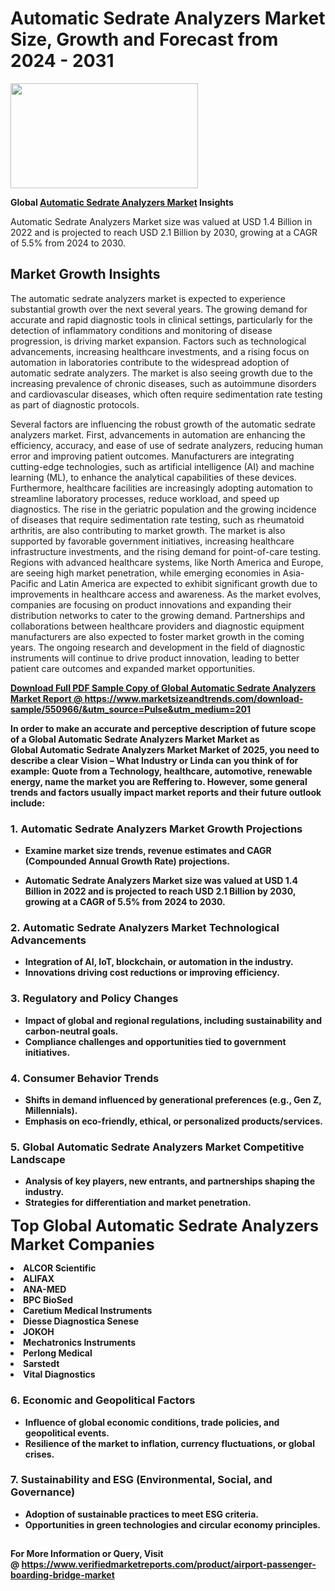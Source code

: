 <H1>Automatic Sedrate Analyzers Market Size, Growth and Forecast from 2024 - 2031</H1><img class="aligncenter size-medium wp-image-584254" src="https://thirdeyenews.in/wp-content/uploads/2024/09/Global-Market-Research-300x168.jpeg" alt="" width="300" height="168" /><p><strong>Global&nbsp;<a href="https://www.marketsizeandtrends.com/download-sample/550966/&amp;utm_source=Pulse&amp;utm_medium=201">Automatic Sedrate Analyzers Market</a> Insights</strong></p><p>Automatic Sedrate Analyzers Market size was valued at USD 1.4 Billion in 2022 and is projected to reach USD 2.1 Billion by 2030, growing at a CAGR of 5.5% from 2024 to 2030.</p><p><h2>Market Growth Insights</h2> <p>The automatic sedrate analyzers market is expected to experience substantial growth over the next several years. The growing demand for accurate and rapid diagnostic tools in clinical settings, particularly for the detection of inflammatory conditions and monitoring of disease progression, is driving market expansion. Factors such as technological advancements, increasing healthcare investments, and a rising focus on automation in laboratories contribute to the widespread adoption of automatic sedrate analyzers. The market is also seeing growth due to the increasing prevalence of chronic diseases, such as autoimmune disorders and cardiovascular diseases, which often require sedimentation rate testing as part of diagnostic protocols.</p> <p><strong><a href="#"></a></strong></p> <p>Several factors are influencing the robust growth of the automatic sedrate analyzers market. First, advancements in automation are enhancing the efficiency, accuracy, and ease of use of sedrate analyzers, reducing human error and improving patient outcomes. Manufacturers are integrating cutting-edge technologies, such as artificial intelligence (AI) and machine learning (ML), to enhance the analytical capabilities of these devices. Furthermore, healthcare facilities are increasingly adopting automation to streamline laboratory processes, reduce workload, and speed up diagnostics. The rise in the geriatric population and the growing incidence of diseases that require sedimentation rate testing, such as rheumatoid arthritis, are also contributing to market growth. The market is also supported by favorable government initiatives, increasing healthcare infrastructure investments, and the rising demand for point-of-care testing. Regions with advanced healthcare systems, like North America and Europe, are seeing high market penetration, while emerging economies in Asia-Pacific and Latin America are expected to exhibit significant growth due to improvements in healthcare access and awareness. As the market evolves, companies are focusing on product innovations and expanding their distribution networks to cater to the growing demand. Partnerships and collaborations between healthcare providers and diagnostic equipment manufacturers are also expected to foster market growth in the coming years. The ongoing research and development in the field of diagnostic instruments will continue to drive product innovation, leading to better patient care outcomes and expanded market opportunities.</p> <p><strong><a href="#"></p><p><span class=""><strong>Download Full PDF Sample Copy of Global Automatic Sedrate Analyzers Market Report</strong> @ <a href="https://www.marketsizeandtrends.com/download-sample/550966/&amp;utm_source=Pulse&amp;utm_medium=201" target="_blank">https://www.marketsizeandtrends.com/download-sample/550966/&amp;utm_source=Pulse&amp;utm_medium=201</a></span></p><p>In order to make an accurate and perceptive description of future scope of a Global&nbsp;Automatic Sedrate Analyzers Market Market as Global&nbsp;Automatic Sedrate Analyzers Market Market of 2025, you need to describe a clear Vision &ndash; What Industry or Linda can you think of for example: Quote from a Technology, healthcare, automotive, renewable energy, name the market you are Reffering to. However, some general trends and factors usually impact market reports and their future outlook include:</p><h3>1.&nbsp;<strong>Automatic Sedrate Analyzers Market Growth Projections</strong></h3><ul><li>Examine market size trends, revenue estimates and CAGR (Compounded Annual Growth Rate) projections.</li><li><p>Automatic Sedrate Analyzers Market size was valued at USD 1.4 Billion in 2022 and is projected to reach USD 2.1 Billion by 2030, growing at a CAGR of 5.5% from 2024 to 2030.</p></li></ul><h3>2.&nbsp;<strong>Automatic Sedrate Analyzers Market Technological Advancements</strong></h3><ul><li>Integration of AI, IoT, blockchain, or automation in the industry.</li><li>Innovations driving cost reductions or improving efficiency.</li></ul><h3>3.&nbsp;<strong>Regulatory and Policy Changes</strong></h3><ul><li>Impact of global and regional regulations, including sustainability and carbon-neutral goals.</li><li>Compliance challenges and opportunities tied to government initiatives.</li></ul><h3>4.&nbsp;<strong>Consumer Behavior Trends</strong></h3><ul><li>Shifts in demand influenced by generational preferences (e.g., Gen Z, Millennials).</li><li>Emphasis on eco-friendly, ethical, or personalized products/services.</li></ul><h3>5.&nbsp;<strong>Global Automatic Sedrate Analyzers Market Competitive Landscape</strong></h3><ul><li>Analysis of key players, new entrants, and partnerships shaping the industry.</li><li>Strategies for differentiation and market penetration.</li></ul><p data-pm-slice="1 1 []"><span style="color: inherit; font-family: inherit; font-size: 25px;">Top Global Automatic Sedrate Analyzers Market Companies</span></p><div class="" data-test-id=""><p><li>ALCOR Scientific</li><li> ALIFAX</li><li> ANA-MED</li><li> BPC BioSed</li><li> Caretium Medical Instruments</li><li> Diesse Diagnostica Senese</li><li> JOKOH</li><li> Mechatronics Instruments</li><li> Perlong Medical</li><li> Sarstedt</li><li> Vital Diagnostics</li></p></div><h3>6.&nbsp;<strong>Economic and Geopolitical Factors</strong></h3><ul><li>Influence of global economic conditions, trade policies, and geopolitical events.</li><li>Resilience of the market to inflation, currency fluctuations, or global crises.</li></ul><h3>7.&nbsp;<strong>Sustainability and ESG (Environmental, Social, and Governance)</strong></h3><ul><li>Adoption of sustainable practices to meet ESG criteria.</li><li>Opportunities in green technologies and circular economy principles.</li></ul><h2><strong style="font-size: 14px;">For More Information or Query, Visit @&nbsp;</strong><a style="background-color: #ffffff; font-size: 14px;" href="https://www.marketsizeandtrends.com/report/automatic-sedrate-analyzers-market/" target="_blank">https://www.verifiedmarketreports.com/product/airport-passenger-boarding-bridge-market</a></h2>
